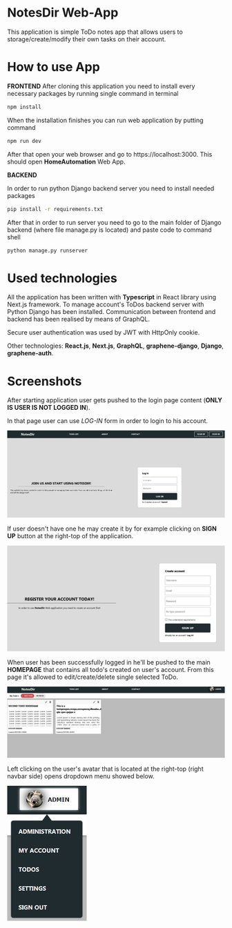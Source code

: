 # NotesDir Web-App

This application is simple ToDo notes app that allows users to storage/create/modify their own tasks on their account.

# How to use App

**FRONTEND**
After cloning this application you need to install every necessary packages by running single command in terminal

```sh
npm install
```

When the installation finishes you can run web application by putting command

```sh
npm run dev
```

After that open your web browser and go to https://localhost:3000. This should open **HomeAutomation** Web App.

**BACKEND**

In order to run python Django backend server you need to install needed packages

```sh
pip install -r requirements.txt
```

After that in order to run server you need to go to the main folder of Django backend (where file manage.py is located) and paste code to command shell

```sh
python manage.py runserver
```

# Used technologies

All the application has been written with **Typescript** in React library using Next.js framework. To manage account's ToDos backend server with Python Django has been installed. Communication between frontend and backend has been realised by means of GraphQL.

Secure user authentication was used by JWT with HttpOnly cookie.

Other technologies: **React.js**, **Next.js**, **GraphQL**, **graphene-django**, **Django**, **graphene-auth**.

# Screenshots

After starting application user gets pushed to the login page content (**ONLY IS USER IS NOT LOGGED IN**).

In that page user can use _LOG-IN_ form in order to login to his account.

![main-login](screenshots/screen1.png?raw=true "LOG-IN PAGE")

If user doesn't have one he may create it by for example clicking on **SIGN UP** button at the right-top of the application.

![main-signup](screenshots/screen2.png?raw=true "SIGN-UP PAGE")

When user has been successfully logged in he'll be pushed to the main **HOMEPAGE** that contains all todo's created on user's account. From this page it's allowed to edit/create/delete single selected ToDo.

![main-todo-list](screenshots/screen3.png?raw=true "HOMEPAGE - TODO LIST")

Left clicking on the user's avatar that is located at the right-top (right navbar side) opens dropdown menu showed below.

![main-dropdown-account-menu](screenshots/screen4.png?raw=true "USER DROPDOWN MENU")
